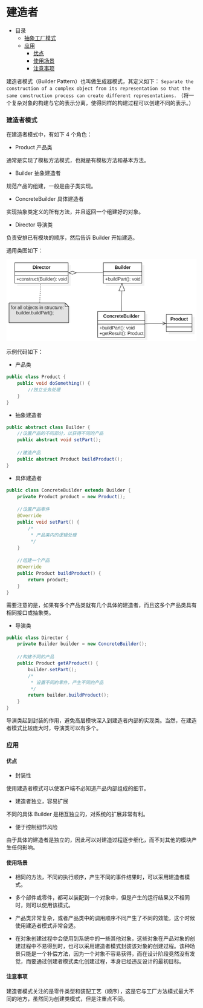 # 建造者

- 目录
    - [抽象工厂模式](#抽象工厂模式)
    - [应用](#应用)
        - [优点](#优点)
        - [使用场景](#使用场景)
        - [注意事项](#注意事项)

建造者模式（Builder Pattern）也叫做生成器模式，其定义如下：
`Separate the construction of a complex object from its representation so that the same construction process can create different representations.`
（将一个复杂对象的构建与它的表示分离，使得同样的构建过程可以创建不同的表示。）

### 建造者模式

在建造者模式中，有如下 4 个角色：

- Product 产品类

通常是实现了模板方法模式，也就是有模板方法和基本方法。

- Builder 抽象建造者

规范产品的组建，一般是由子类实现。

- ConcreteBuilder 具体建造者

实现抽象类定义的所有方法，并且返回一个组建好的对象。

- Director 导演类

负责安排已有模块的顺序，然后告诉 Builder 开始建造。

通用类图如下：

<div align="left">
    <img src="https://github.com/lazecoding/Note/blob/main/images/pattern/建造者模式通用类图.png" width="600px">
</div>

示例代码如下：

- 产品类

````java
public class Product {
    public void doSomething() {
        //独立业务处理
    }
}
````

- 抽象建造者

````java
public abstract class Builder {
    //设置产品的不同部分，以获得不同的产品
    public abstract void setPart();

    //建造产品
    public abstract Product buildProduct();
}
````

- 具体建造者

```java
public class ConcreteBuilder extends Builder {
    private Product product = new Product();

    //设置产品零件
    @Override
    public void setPart() {
        /*
         * 产品类内的逻辑处理
         */
    }

    //组建一个产品
    @Override
    public Product buildProduct() {
        return product;
    }
}
```

需要注意的是，如果有多个产品类就有几个具体的建造者，而且这多个产品类具有相同接口或抽象类。


- 导演类

```java
public class Director {
    private Builder builder = new ConcreteBuilder();

    //构建不同的产品
    public Product getAProduct() {
        builder.setPart();
        /*
         * 设置不同的零件，产生不同的产品
         */
        return builder.buildProduct();
    }
}
```

导演类起到封装的作用，避免高层模块深入到建造者内部的实现类。当然，在建造者模式比较庞大时，导演类可以有多个。

### 应用

#### 优点

- 封装性

使用建造者模式可以使客户端不必知道产品内部组成的细节。

- 建造者独立，容易扩展

不同的具体 Builder 是相互独立的，对系统的扩展非常有利。

- 便于控制细节风险

由于具体的建造者是独立的，因此可以对建造过程逐步细化，而不对其他的模块产生任何影响。

#### 使用场景

- 相同的方法，不同的执行顺序，产生不同的事件结果时，可以采用建造者模式。

- 多个部件或零件，都可以装配到一个对象中，但是产生的运行结果又不相同时，则可以使用该模式。

- 产品类非常复杂，或者产品类中的调用顺序不同产生了不同的效能，这个时候使用建造者模式非常合适。

- 在对象创建过程中会使用到系统中的一些其他对象，这些对象在产品对象的创建过程中不易得到时，也可以采用建造者模式封装该对象的创建过程。该种场景只能是一个补偿方法，因为一个对象不容易获得，而在设计阶段竟然没有发觉，而要通过创建者模式柔化创建过程，本身已经违反设计的最初目标。

#### 注意事项

建造者模式关注的是零件类型和装配工艺（顺序），这是它与工厂方法模式最大不同的地方，虽然同为创建类模式，但是注重点不同。
